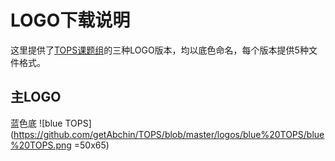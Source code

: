 # LOGO下载说明
这里提供了[TOPS课题组](tops.tongji.edu.cn)的三种LOGO版本，均以底色命名，每个版本提供5种文件格式。

## 主LOGO
蓝色底
![blue TOPS](https://github.com/getAbchin/TOPS/blob/master/logos/blue%20TOPS/blue%20TOPS.png =50x65)
